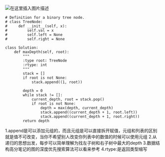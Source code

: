 ﻿![在这里插入图片描述](https://img-blog.csdnimg.cn/20190103170818322.png?x-oss-process=image/watermark,type_ZmFuZ3poZW5naGVpdGk,shadow_10,text_aHR0cHM6Ly9ibG9nLmNzZG4ubmV0L2phY2tpZV9vMm8y,size_16,color_FFFFFF,t_70)

```
# Definition for a binary tree node.
# class TreeNode:
#     def __init__(self, x):
#         self.val = x
#         self.left = None
#         self.right = None

class Solution:
    def maxDepth(self, root):
        """
        :type root: TreeNode
        :rtype: int
        """
        stack = []
        if root is not None:
            stack.append((1, root))
        
        depth = 0
        while stack != []:
            current_depth, root = stack.pop()
            if root is not None:
                depth = max(depth, current_depth)
                stack.append((current_depth + 1, root.left))
                stack.append((current_depth + 1, root.right))
        return depth      
```
1.append是可以添加元组的，而且元组是可以直接拆开赋值，元组和列表的区别就是值不可改变，当你不希望别人改变你列表中的数值的时候可以使用元组
2.从递归的思想出发，每步可以简单理解为找左子树和右子树中最大的depth
3.数据结构高分笔记的图的深度优先搜索算法可以看来参考
4.rtype:是返回类型缩写
